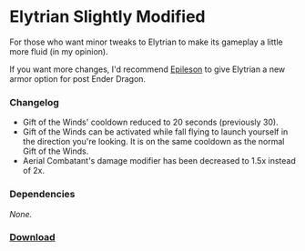 # Elytrian Slightly Modified
For those who want minor tweaks to Elytrian to make its gameplay a little more fluid (in my opinion).

If you want more changes, I'd recommend [Epileson](https://modrinth.com/project/epileson) to give Elytrian a new armor option for post Ender Dragon.

### Changelog
- Gift of the Winds' cooldown reduced to 20 seconds (previously 30).
- Gift of the Winds can be activated while fall flying to launch yourself in the direction you're looking. It is on the same cooldown as the normal Gift of the Winds.
- Aerial Combatant's damage modifier has been decreased to 1.5x instead of 2x.

### Dependencies
*None.*

### [Download](https://download-directory.github.io/?url=https%3A%2F%2Fgithub.com%2FMerchantPug%2Forigins-datapacks%2Ftree%2Fmain%2Felytrian-slightly-modified)